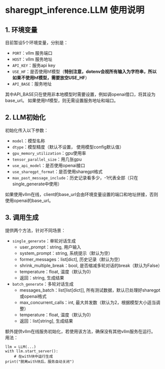 # sharegpt_inference.LLM 使用说明

## 1. 环境变量

目前暂设5个环境变量，分别是：

- `PORT`：vllm 服务端口
- `HOST`：vllm 服务地址
- `API_KEY`：服务api key
- `USE_HF`：是否使用hf模型（**特别注意，dotenv会视所有输入为字符串，所以如果不使用hf模型，需要放空USE_HF**）
- `API_BASE`：服务地址

其中API_BASE只在使用非本地模型时需要设置，例如调openai借口，将其设为base_url。
如果使用hf模型，则无需设置服务地址和端口。

## 2. LLM初始化

初始化传入以下参数：

- `model`：模型名称
- `dtype`：模型精度（默认不设置， 使用模型config默认值）
- `gpu_memory_utilization`：gpu使用率
- `tensor_parallel_size`：用几张gpu
- `use_api_model`：是否使用openai接口
- `use_sharegpt_format`：是否使用sharegpt格式
- `max_past_message_include`：历史记录看多少，-1代表全部（只在single_generate中使用）

如果使用vllm在线，client的base_url会由环境变量设置的端口和地址拼接，否则使用openai的base_url。

## 3. 调用生成

提供两个方法，针对不同场景：

- `single_generate`：单轮对话生成
    - user_prompt：string, 用户输入
    - system_prompt：string, 系统提示（默认为空）
    - former_messages：list[dict], 历史记录（默认为空）
    - shrink_multiple_break：bool, 是否缩减多轮对话的break（默认为False）
    - temperature：float, 温度（默认为0）
    - 返回：string, 生成结果
- `batch_generate`：多轮对话生成
    - messages_batch：list[list[dict]], 所有测试数据，默认已处理好sharegpt或openai格式
    - max_concurrent_calls：int, 最大并发数（默认为2，根据模型大小适当调整）
    - temperature：float, 温度（默认为0）
    - 返回：list[string], 生成结果

额外提供vllm在线服务初始化，若使用该方法，确保没有其他vllm服务在运行。   
用法：
```
llm = LLM(...)
with llm.start_server():
    # 在with块中运行生成
print("脱离with块后，服务自动关闭")
```



